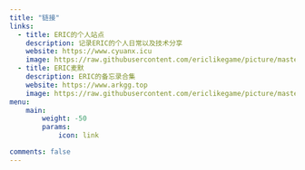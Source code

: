 ```yaml
---
title: "链接"
links:
  - title: ERIC的个人站点
    description: 记录ERIC的个人日常以及技术分享
    website: https://www.cyuanx.icu
    image: https://raw.githubusercontent.com/ericlikegame/picture/master/IMG_2801.png
  - title: ERIC麦默
    description: ERIC的备忘录合集
    website: https://www.arkgg.top
    image: https://raw.githubusercontent.com/ericlikegame/picture/master/IMG_2801.png
menu:
    main: 
        weight: -50
        params:
            icon: link

comments: false
---
```



